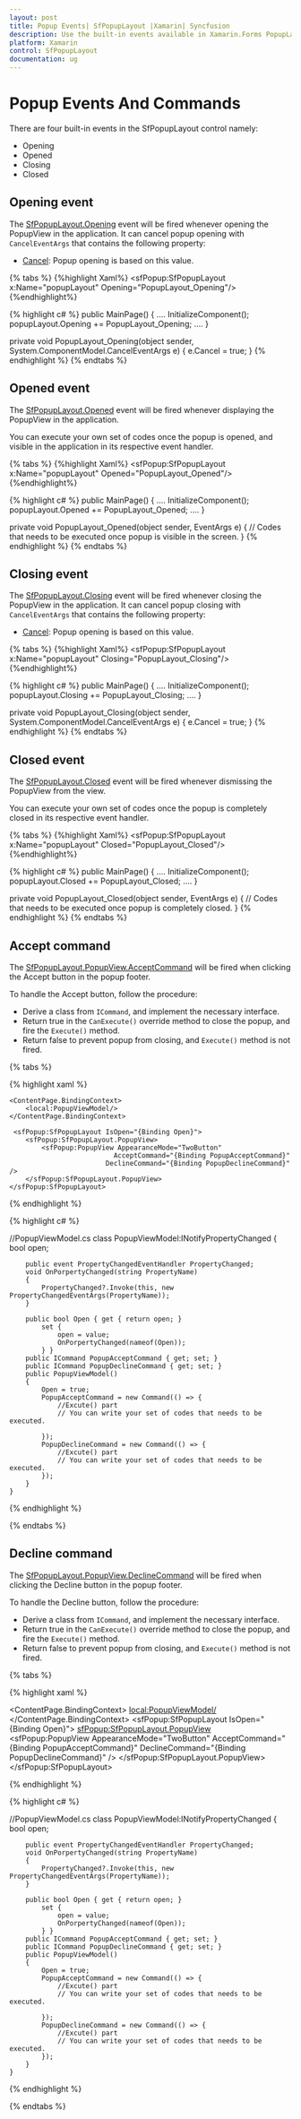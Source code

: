 ```yaml
---
layout: post
title: Popup Events| SfPopupLayout |Xamarin| Syncfusion
description: Use the built-in events available in Xamarin.Forms PopupLayout to control the opening and closing of popup based on conditions or requirements.
platform: Xamarin
control: SfPopupLayout
documentation: ug
--- 
```


# Popup Events And Commands

There are four built-in events in the SfPopupLayout control namely:

* Opening
* Opened
* Closing
* Closed

## Opening event

The [SfPopupLayout.Opening](https://help.syncfusion.com/cr/cref_files/xamarin/Syncfusion.SfPopupLayout.XForms~Syncfusion.XForms.PopupLayout.SfPopupLayout~Opening_EV.html) event will be fired whenever opening the PopupView in the application. It can cancel popup opening with `CancelEventArgs` that contains the following property:

* [Cancel](https://msdn.microsoft.com/query/dev14.query?appId=Dev14IDEF1&l=EN-US&k=k(System.ComponentModel.CancelEventArgs.Cancel)&rd=true): Popup opening is based on this value.

{% tabs %}
{%highlight Xaml%}
<sfPopup:SfPopupLayout x:Name="popupLayout" Opening="PopupLayout_Opening"/>
{%endhighlight%}

{% highlight c# %}
public MainPage()
{
    ....
    InitializeComponent();
    popupLayout.Opening += PopupLayout_Opening;
    ....
}

private void PopupLayout_Opening(object sender, System.ComponentModel.CancelEventArgs e)
{
    e.Cancel = true;
}
{% endhighlight %}
{% endtabs %}

## Opened event

The [SfPopupLayout.Opened](https://help.syncfusion.com/cr/cref_files/xamarin/Syncfusion.SfPopupLayout.XForms~Syncfusion.XForms.PopupLayout.SfPopupLayout~Opened_EV.html) event will be fired whenever displaying the PopupView in the application.

You can execute your own set of codes once the popup is opened, and visible in the application in its respective event handler.

{% tabs %}
{%highlight Xaml%}
<sfPopup:SfPopupLayout x:Name="popupLayout" Opened="PopupLayout_Opened"/>
{%endhighlight%}

{% highlight c# %}
public MainPage()
{
    ....
    InitializeComponent();
    popupLayout.Opened += PopupLayout_Opened;
    ....
}

private void PopupLayout_Opened(object sender, EventArgs e)
{
   // Codes that needs to be executed once popup is visible in the screen.
}
{% endhighlight %}
{% endtabs %}

## Closing event

The [SfPopupLayout.Closing](https://help.syncfusion.com/cr/cref_files/xamarin/Syncfusion.SfPopupLayout.XForms~Syncfusion.XForms.PopupLayout.SfPopupLayout~Opening_EV.html) event will be fired whenever closing the PopupView in the application. It can cancel popup closing with `CancelEventArgs` that contains the following property:

* [Cancel](https://msdn.microsoft.com/query/dev14.query?appId=Dev14IDEF1&l=EN-US&k=k(System.ComponentModel.CancelEventArgs.Cancel)&rd=true): Popup opening is based on this value.

{% tabs %}
{%highlight Xaml%}
<sfPopup:SfPopupLayout x:Name="popupLayout"  Closing="PopupLayout_Closing"/>
{%endhighlight%}

{% highlight c# %}
public MainPage()
{
    ....
    InitializeComponent();
    popupLayout.Closing += PopupLayout_Closing;
    ....
}

private void PopupLayout_Closing(object sender, System.ComponentModel.CancelEventArgs e)
{
    e.Cancel = true;
}
{% endhighlight %}
{% endtabs %}

## Closed event

The [SfPopupLayout.Closed](https://help.syncfusion.com/cr/cref_files/xamarin/Syncfusion.SfPopupLayout.XForms~Syncfusion.XForms.PopupLayout.SfPopupLayout~Closed_EV.html) event will be fired whenever dismissing the PopupView from the view.

You can execute your own set of codes once the popup is completely closed in its respective event handler.

{% tabs %}
{%highlight Xaml%}
<sfPopup:SfPopupLayout x:Name="popupLayout" Closed="PopupLayout_Closed"/>
{%endhighlight%}

{% highlight c# %}
public MainPage()
{
    ....
    InitializeComponent();
    popupLayout.Closed += PopupLayout_Closed;
    ....
}

private void PopupLayout_Closed(object sender, EventArgs e)
{
    // Codes that needs to be executed once popup is completely closed.
}
{% endhighlight %}
{% endtabs %}

## Accept command

The [SfPopupLayout.PopupView.AcceptCommand](https://help.syncfusion.com/cr/cref_files/xamarin/Syncfusion.SfPopupLayout.XForms~Syncfusion.XForms.PopupLayout.PopupView~AcceptCommand.html) will be fired when clicking the Accept button in the popup footer.

To handle the Accept button, follow the procedure:

* Derive a class from `ICommand`, and implement the necessary interface.
* Return true in the `CanExecute()` override method to close the popup, and fire the `Execute()` method.
* Return false to prevent popup from closing, and `Execute()` method is not fired.

{% tabs %}

{% highlight xaml %}

<?xml version="1.0" encoding="utf-8" ?>
<ContentPage xmlns="http://xamarin.com/schemas/2014/forms"
             xmlns:x="http://schemas.microsoft.com/winfx/2009/xaml"
             xmlns:local="clr-namespace:PopupSample"
              xmlns:sfPopup="clr-namespace:Syncfusion.XForms.PopupLayout;assembly=Syncfusion.SfPopupLayout.XForms"
             x:Class="PopupSample.MainPage">
             
    <ContentPage.BindingContext>
        <local:PopupViewModel/>
    </ContentPage.BindingContext>
    
     <sfPopup:SfPopupLayout IsOpen="{Binding Open}">
        <sfPopup:SfPopupLayout.PopupView>
            <sfPopup:PopupView AppearanceMode="TwoButton"
                              AcceptCommand="{Binding PopupAcceptCommand}"
                            DeclineCommand="{Binding PopupDeclineCommand}"   />
        </sfPopup:SfPopupLayout.PopupView>
    </sfPopup:SfPopupLayout>
</ContentPage>

{% endhighlight %}

{% highlight c# %}

 //PopupViewModel.cs
    class PopupViewModel:INotifyPropertyChanged
    {
        bool open;

        public event PropertyChangedEventHandler PropertyChanged;
        void OnPorpertyChanged(string PropertyName)
        {
            PropertyChanged?.Invoke(this, new PropertyChangedEventArgs(PropertyName));
        }

        public bool Open { get { return open; }
            set {
                open = value;
                OnPorpertyChanged(nameof(Open));
            } }
        public ICommand PopupAcceptCommand { get; set; }
        public ICommand PopupDeclineCommand { get; set; }
        public PopupViewModel()
        {
            Open = true;
            PopupAcceptCommand = new Command(() => {
                //Excute() part
                // You can write your set of codes that needs to be executed.

            });
            PopupDeclineCommand = new Command(() => {
                //Excute() part
                // You can write your set of codes that needs to be executed.
            });
        }
    }

{% endhighlight %}

{% endtabs %}

## Decline command

The [SfPopupLayout.PopupView.DeclineCommand](https://help.syncfusion.com/cr/cref_files/xamarin/Syncfusion.SfPopupLayout.XForms~Syncfusion.XForms.PopupLayout.PopupView~DeclineCommand.html) will be fired when clicking the Decline button in the popup footer. 

To handle the Decline button, follow the procedure:

* Derive a class from `ICommand`, and implement the necessary interface. 
* Return true in the `CanExecute()` override method to close the popup, and fire the `Execute()` method. 
* Return false to prevent popup from closing, and `Execute()` method is not fired.

{% tabs %}

{% highlight xaml %}

<?xml version="1.0" encoding="utf-8" ?>
<ContentPage xmlns="http://xamarin.com/schemas/2014/forms"
             xmlns:x="http://schemas.microsoft.com/winfx/2009/xaml"
             xmlns:local="clr-namespace:PopupSample"
              xmlns:sfPopup="clr-namespace:Syncfusion.XForms.PopupLayout;assembly=Syncfusion.SfPopupLayout.XForms"
             x:Class="PopupSample.MainPage">
    <ContentPage.BindingContext>
        <local:PopupViewModel/>
    </ContentPage.BindingContext>
    <sfPopup:SfPopupLayout IsOpen="{Binding Open}">
        <sfPopup:SfPopupLayout.PopupView>
            <sfPopup:PopupView AppearanceMode="TwoButton"
                              AcceptCommand="{Binding PopupAcceptCommand}"
                            DeclineCommand="{Binding PopupDeclineCommand}"   />
        </sfPopup:SfPopupLayout.PopupView>
    </sfPopup:SfPopupLayout>
</ContentPage>


{% endhighlight %}

{% highlight c# %}

 //PopupViewModel.cs
    class PopupViewModel:INotifyPropertyChanged
    {
        bool open;

        public event PropertyChangedEventHandler PropertyChanged;
        void OnPorpertyChanged(string PropertyName)
        {
            PropertyChanged?.Invoke(this, new PropertyChangedEventArgs(PropertyName));
        }

        public bool Open { get { return open; }
            set {
                open = value;
                OnPorpertyChanged(nameof(Open));
            } }
        public ICommand PopupAcceptCommand { get; set; }
        public ICommand PopupDeclineCommand { get; set; }
        public PopupViewModel()
        {
            Open = true;
            PopupAcceptCommand = new Command(() => {
                //Excute() part
                // You can write your set of codes that needs to be executed.

            });
            PopupDeclineCommand = new Command(() => {
                //Excute() part
                // You can write your set of codes that needs to be executed.
            });
        }
    }
{% endhighlight %}

{% endtabs %}
